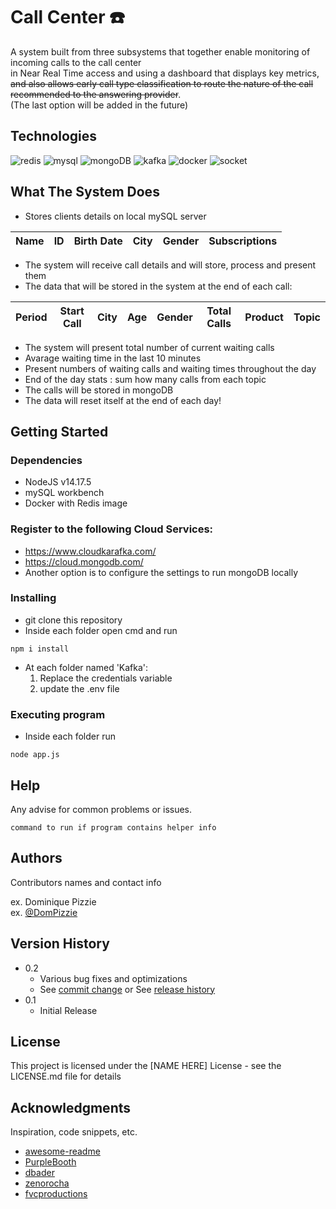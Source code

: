 # Call Center :phone:

A system built from three subsystems that together enable monitoring of incoming calls to the call center  
in Near Real Time access and using a dashboard that displays key metrics,  
~~and also allows early call type classification to route the nature of the call recommended to the answering provider~~.  
(The last option will be added in the future)

## Technologies
![redis](https://img.shields.io/badge/redis-%23DD0031.svg?&style=for-the-badge&logo=redis&logoColor=white)
![mysql](https://img.shields.io/badge/MySQL-005C84?style=for-the-badge&logo=mysql&logoColor=white)
![mongoDB](https://img.shields.io/badge/MongoDB-4EA94B?style=for-the-badge&logo=mongodb&logoColor=white)
![kafka](https://img.shields.io/badge/Apache_Kafka-231F20?style=for-the-badge&logo=apache-kafka&logoColor=white)
![docker](https://img.shields.io/badge/Docker-2CA5E0?style=for-the-badge&logo=docker&logoColor=white)
![socket](https://img.shields.io/badge/Socket.io-010101?&style=for-the-badge&logo=Socket.io&logoColor=white)

## What The System Does

* Stores clients details on local mySQL server  

| Name | ID | Birth Date | City | Gender | Subscriptions |
|------|----|------------|------|--------|---------------|  

* The system will receive call details and will store, process and present them
* The data that will be stored in the system at the end of each call:  

| Period | Start Call | City | Age | Gender | Total Calls | Product | Topic |
|--------|------------|------|-----|--------|-------------|---------|-------|  

* The system will present total number of current waiting calls
* Avarage waiting time in the last 10 minutes
* Present numbers of waiting calls and waiting times throughout the day
* End of the day stats : sum how many calls from each topic
* The calls will be stored in mongoDB
* The data will reset itself at the end of each day!

## Getting Started

### Dependencies

* NodeJS v14.17.5
* mySQL workbench
* Docker with Redis image

### Register to the following Cloud Services:

* https://www.cloudkarafka.com/
* https://cloud.mongodb.com/
* Another option is to configure the settings to run mongoDB locally

### Installing

* git clone this repository
* Inside each folder open cmd and run
```
npm i install 
```
* At each folder named 'Kafka':
  1. Replace the credentials variable 
  2. update the .env file

### Executing program

* Inside each folder run
```
node app.js
```

## Help

Any advise for common problems or issues.
```
command to run if program contains helper info
```

## Authors

Contributors names and contact info

ex. Dominique Pizzie  
ex. [@DomPizzie](https://twitter.com/dompizzie)

## Version History

* 0.2
    * Various bug fixes and optimizations
    * See [commit change]() or See [release history]()
* 0.1
    * Initial Release

## License

This project is licensed under the [NAME HERE] License - see the LICENSE.md file for details

## Acknowledgments

Inspiration, code snippets, etc.
* [awesome-readme](https://github.com/matiassingers/awesome-readme)
* [PurpleBooth](https://gist.github.com/PurpleBooth/109311bb0361f32d87a2)
* [dbader](https://github.com/dbader/readme-template)
* [zenorocha](https://gist.github.com/zenorocha/4526327)
* [fvcproductions](https://gist.github.com/fvcproductions/1bfc2d4aecb01a834b46)

